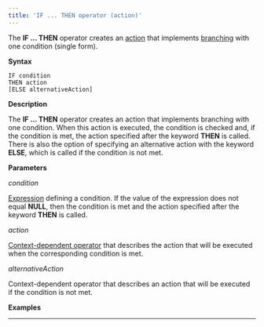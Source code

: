 ```yaml
---
title: 'IF ... THEN operator (action)'
---
```


The **IF ... THEN** operator creates an [action](Actions.md) that implements [branching](5275770.html#Branching(CASE,IF,MULTI)-single) with one condition (single form).

**Syntax**

    IF condition 
    THEN action
    [ELSE alternativeAction]

**Description**

The **IF ... THEN** operator creates an action that implements branching with one condition. When this action is executed, the condition is checked and, if the condition is met, the action specified after the keyword **THEN** is called. There is also the option of specifying an alternative action with the keyword **ELSE**, which is called if the condition is not met.

**Parameters**

*condition*

[Expression](Expression.md) defining a condition. If the value of the expression does not equal **NULL**, then the condition is met and the action specified after the keyword **THEN** is called.

*action*

[Context-dependent operator](Action-operator_36307157.html#Actionoperator-contextdependent) that describes the action that will be executed when the corresponding condition is met.

*alternativeAction*

Context-dependent operator that describes an action that will be executed if the condition is not met.

**Examples**

****************************************


  
